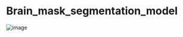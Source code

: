 # Brain_mask_segmentation_model

![image](https://github.com/user-attachments/assets/7aa8fd1a-0499-4ec4-a42d-ed156455d835)
